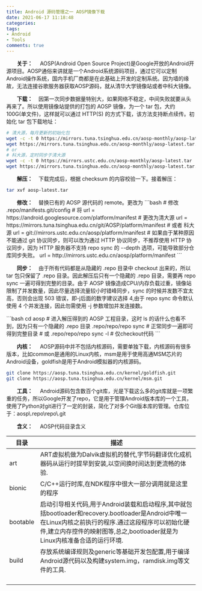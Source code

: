 ```yaml
---
title: Android 源码管理之一 AOSP镜像下载
date: 2021-06-17 11:18:48
categories: 
tags:
- Android
- Tools
comments: true
---
```


<p style="text-indent:2em"><b>关于：</b>&nbsp&nbsp&nbsp&nbsp AOSP(Android Open Source Project)是Google开放的<a href="https://source.android.google.cn/" style="text-decoration:none">Android开源项目</a>。AOSP通俗来讲就是一个Android系统源码项目，通过它可以定制Android操作系统，国内手机厂商都是在此基础上开发的定制系统。因为墙的缘故，无法连接谷歌服务器获取AOSP源码，就从<a href="https://mirrors.tuna.tsinghua.edu.cn/help/AOSP/" style="text-decoration:none">清华大学镜像站</a>或者<a href="https://mirrors.ustc.edu.cn/help/" style="text-decoration:none">中科大镜像</a>。</p>

<p style="text-indent:2em"><b>下载：</b>&nbsp&nbsp&nbsp&nbsp因第一次同步数据量特别大，如果网络不稳定，中间失败就要从头再来了。所以使用镜像站提供的打包的 AOSP 镜像，为一个 tar 包，大约 100G(单文件)，这样就可以通过 HTTP(S) 的方式下载，该方法支持断点续传。初始化 tar 包下载地址：</p>

```bash
# 清大源，每月更新的初始化包
wget -c -t 0 https://mirrors.tuna.tsinghua.edu.cn/aosp-monthly/aosp-latest.tar   # 使用 wget -c 断点续传进行下载初始化包
wget https://mirrors.tuna.tsinghua.edu.cn/aosp-monthly/aosp-latest.tar.md5 # 下载初始化包校验值
# or 
# 科大源，定时同步于清大源
wget -c -t 0 https://mirrors.ustc.edu.cn/aosp-monthly/aosp-latest.tar
wget https://mirrors.tuna.tsinghua.edu.cn/aosp-monthly/aosp-latest.tar.md5
```

<p style="text-indent:2em"><b>解压：</b>&nbsp&nbsp&nbsp&nbsp下载完成后，根据 checksum 的内容校验一下。接着解压：</p>

```bash
tar xvf aosp-latest.tar
```

<p style="text-indent:2em"><b>修改：</b>&nbsp&nbsp&nbsp&nbsp替换已有的 AOSP 源代码的 remote。更改为 
```bash
# 修改 .repo/manifests.git/config
# 将
url = https://android.googlesource.com/platform/manifest
# 更改为清大源
url = https://mirrors.tuna.tsinghua.edu.cn/git/AOSP/platform/manifest
# 或者 科大源
url = git://mirrors.ustc.edu.cn/aosp/platform/manifest
# 如果由于某种原因不能通过 git 协议同步，则可以改为通过 HTTP 协议同步，不推荐使用 HTTP 协议同步，因为 HTTP 服务器不支持 repo sync 的 --depth 选项，可能导致部分仓库同步失败。
url = http://mirrors.ustc.edu.cn/aosp/platform/manifest 
```

<p style="text-indent:2em"><b>同步：</b>&nbsp&nbsp&nbsp&nbsp由于所有代码都是从隐藏的 .repo 目录中 checkout 出来的，所以 tar 包只保留了 .repo 目录。因此解压后只有一个隐藏的 .repo 目录，需要再 repo sync 一遍可得到完整的目录。由于 AOSP 镜像造成CPU/内存负载过重，镜像站限制了并发数量，因此尽量选择流量较小时错峰同步，sync 的时候并发数不宜太高，否则会出现 503 错误，即-j后面的数字建议选择 4,由于 repo sync 命令默认使用 4 个并发连接，因此勿需使用 -j 参数增加并发连接数。
</p>
```bash
cd aosp # 进入解压得到的 AOSP 工程目录，这时 ls 的话什么也看不到，因为只有一个隐藏的 .repo 目录
.repo/repo/repo sync # 正常同步一遍即可得到完整目录
# 或 
.repo/repo/repo sync -l # 仅checkout代码
```

<p style="text-indent:2em"><b>内核：</b>&nbsp&nbsp&nbsp&nbsp AOSP源码中并不包括内核源码，需要单独下载，内核源码有很多版本，比如common是通用的Linux内核，msm是用于使用高通MSM芯片的Android设备，goldfish是用于Android模拟器的内核源码。</p>

```bash
git clone https://aosp.tuna.tsinghua.edu.cn/kernel/goldfish.git
git clone https://aosp.tuna.tsinghua.edu.cn/kernel/msm.git
```

<p style="text-indent:2em"><b>工具：</b>&nbsp&nbsp&nbsp&nbsp Android源码包含数百个git库，光是下载这么多的git库就是一项繁重的任务，所以Google开发了<a href="https://source.android.google.cn/setup/using-repo" style="text-decoration:none">repo</a>，它是用于管理Android版本库的一个工具，使用了Python对git进行了一定的封装，简化了对多个Git版本库的管理。仓库位于：aosp\.repo\repo\.git

<p style="text-indent:2em"><b>含义：</b>&nbsp&nbsp&nbsp&nbsp AOSP代码目录含义

| 目录     | 描述                                                         |
| -------- | ------------------------------------------------------------ |
| art      | ART虚拟机做为Dalvik虚拟机的替代,字节码翻译优化成机器码从运行时提早到安装,以空间换时间达到更流畅的体验. |
| bionic   | C/C++运行时库,在NDK程序中很大一部分调用就是这里的程序        |
| bootable | 启动引导相关代码,用于Android装载和启动程序,其中就包括bootloader和recovery.bootloader是Android中唯一在Linux内核之前执行的程序.通过这段程序可以初始化硬件,建立内存控件的映射图等,总之,bootloader就是为Linux内核准备合适的运行环境. |
| build    | 存放系统编译规则及generic等基础开发包配置,用于编译Android源代码以及构建system.img，ramdisk.img等文件的工具. |
|          |                                                              |
|          |                                                              |
|          |                                                              |
|          |                                                              |



